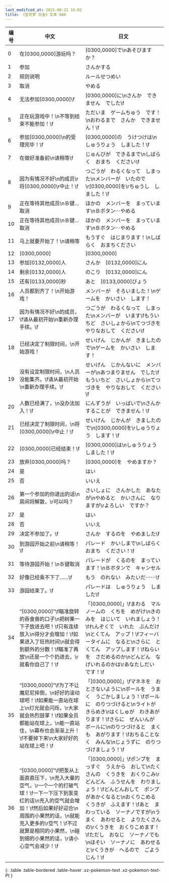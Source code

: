 ```yaml
---
last_modified_at: 2021-08-21 16:02
title: 《宝可梦 白金》文本 660
---
```

| 编号 | 中文 | 日文 |
| ---- | ---- | ---- |
| 0 | 在[0300,0000]游玩吗？ | [0300,0000]で\nあそびますか？ |
| 1 | 参加 | さんかする |
| 2 | 规则说明 | ルールせつめい |
| 3 | 取消 | やめる |
| 4 | 无法参加[0300,0000]\f | [0300,0000]に\nさんか　できません　でした\f |
| 5 | 正在玩游戏中！\n不等到结束不能参加！\f | ただいま　ゲームちゅう　です！\nおわるまで　さんか　できません！\f |
| 6 | 参加[0300,0000]\n的受理完毕！\f | [0300,0000]の　うけつけは\nしゅうりょう　しました！\f |
| 7 | 在做好准备前\n请稍等\f | じゅんびが　できるまで\nしばらく　おまち　ください\f |
| 8 | 因为有情况不好\n的成员\r将[0300,0000]\r中止！\f | つごうが　わるくなって　しまった\nメンバーが　いたので\r[0300,0000]を\rちゅうし　しました！\f |
| 9 | 正在等待其他成员\nＢ键…取消 | ほかの　メンバーを　まっています\nＢボタン⋯やめる |
| 10 | 正在等待其他成员\nＢ键…取消 | ほかの　メンバーを　まっています\nＢボタン⋯やめる |
| 11 | 马上就要开始了！\n请稍等 | もうすぐ　はじまります！\nしばらく　おまちください |
| 12 | [0300,0000] | [0300,0000] |
| 13 | 参加[0132,0000]人 | さんか　[0132,0000]にん |
| 14 | 剩余[0132,0000]人 | のこり　[0132,0000]にん |
| 15 | 还有[0133,0000]秒 | あと　[0133,0000]びょう |
| 16 | 人员都到齐了！\n开始游戏！ | メンバーが　そろいました！\nゲームを　かいさい　します！ |
| 17 | 因为有情况不好\n的成员，\f请从最初开始\n重新办理手续。\f | つごうが　わるくなって　しまった\nメンバーが　います\fもういちど　さいしょから\nてつづきを　やりなおして　ください\f |
| 18 | 已经决定了制限时间，\n开始游戏！ | せいげん　じかんが　きましたので\nゲームを　かいさい　します！ |
| 19 | 没有设定制限时间，\n人员没能集齐。\f请从最初开始\n重新办理手续。\f | せいげん　じかんないに　メンバーが\nあつまりません　でした\fもういちど　さいしょから\nてつづきを　やりなおして　ください\f |
| 20 | 人数已经满了，\n没办法加入！\f | にんずうが　いっぱいで\nさんか　することが　できません！\f |
| 21 | 已经决定了制限时间，\n将[0300,0000]\r中止！\f | せいげん　じかんが　きましたので\n[0300,0000]を\rしゅうりょう　します！\f |
| 22 | [0300,0000]已经结束！\f | [0300,0000]は\nしゅうりょう　しました！\f |
| 23 | 放弃[0300,0000]吗？ | [0300,0000]を　やめますか？ |
| 24 | 是 | はい |
| 25 | 否 | いいえ |
| 26 | 第一个参加的你退出的话\n房间将解散，\r可以吗？ | さいしょに　さんかした　あなたが\nやめると　かいさんに　なりますが\rよろしい　ですか？ |
| 27 | 是 | はい |
| 28 | 否 | いいえ |
| 29 | 决定不参加了。\f | さんか　するのを　やめました\f |
| 30 | 到游园开始之前\n请稍等！\f | パレード　かいしまで\nしばらく　おまち　ください！\f |
| 31 | 等待游园开始！\nＢ键取消 | パレードが　くるのを　まっています！\nＢボタンで　キャンセル |
| 32 | 好像已经乘不下了……\f | もう　のれない　みたいだ⋯⋯\f |
| 33 | 游园结束了。\f | パレードは　しゅうりょう　しました\f |
| 34 | “[0300,0000]”\f瞄准旋转的吞食兽的口子\n把树果一下子放进去吧！\f只有连续放入\n得分才会增加！\f如果进入了狂热时间\n就会得到额外的分数！\f瞄准了再放\n还是一个个扔进去，\r就看你自己了！\f | 「[0300,0000]」\fまわる　マルノームの　くちを　めがけ\nきのみを　はじいて　いれましょう！\fれんぞくで　いれた　ぶんだけ\nとくてん　アップ！\fフィーバータイムに　なると\nさらに　とくてん　アップします！\fねらいを　さだめるのか\nどんどん　なげいれるのかは\rあなたしだい　です！\f |
| 35 | “[0300,0000]”\f为了不让魔尼尼摔倒，\n好好的滚动球吧！\f如果能一直站在球上\n灯光就会闪烁，\r大家就会热烈鼓掌！\f如果全员都能站在球上，\n能一直站住，\n幕布也会渐渐上升！\f不要掉下来\n大家好好的站在球上吧！\f | 「[0300,0000]」\fマネネを　おとさないように\nボールを　うまく　うごかしましょう！\fボールに　のりつづけると\nライトが　きらめき\rはくしゅが　わきあがります！\fさらに　ぜんいんが　ボールに\nのりつづけると　まくも　あがります！\fおちることなく　みんな\nじょうずに　のりつづけましょう！\f |
| 36 | “[0300,0000]”\f把泵从上面直直压下，\n充入大量的空气，\r一个一个的打破气球！\f一下一下压下到泵变红的话\n充入的空气就会增加！\f然后如果好好迎合\n周围的小果然的话，\n就能充入更多的\r空气！\f不过就算是相同的小果然，\n碰到细的小果然的话，\r请小心空气会减少！\f | 「[0300,0000]」\fポンプを　まっすぐ　うえから　おして\nたくさんの　くうきを　おくりこみ\rどんどん　ふうせんを　わりましょう！\fどんどんおして　ポンプがあかくなると\nおくりこめる　くうきが　ふえます！\fあと　まわっている　ソーナノですが\nうまく　あわせると　よりたくさんの\rくうきを　おくりこめます！\fただし　おなじ　ソーナノでも\nほそい　ソーナノに　あわせると\rくうきが　へるので　ごようじん！\f |
{: .table .table-bordered .table-hover .xz-pokemon-text .xz-pokemon-text-Pt }
